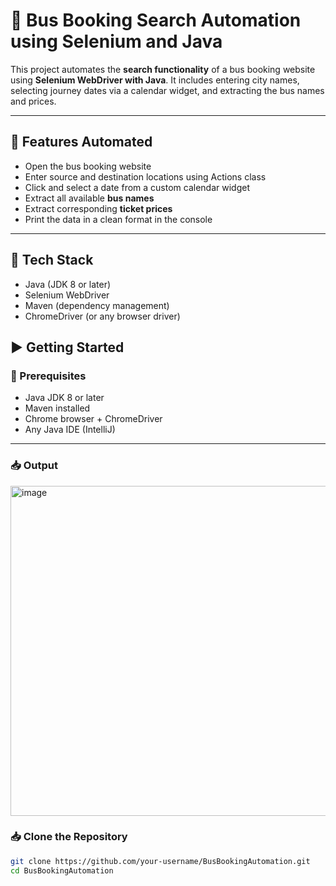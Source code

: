 # 🚌 Bus Booking Search Automation using Selenium and Java

This project automates the **search functionality** of a bus booking website using **Selenium WebDriver with Java**. It includes entering city names, selecting journey dates via a calendar widget, and extracting the bus names and prices.

---

## 🚀 Features Automated

- Open the bus booking website
- Enter source and destination locations using Actions class
- Click and select a date from a custom calendar widget
- Extract all available **bus names**
- Extract corresponding **ticket prices**
- Print the data in a clean format in the console

---

## 🧰 Tech Stack

- Java (JDK 8 or later)
- Selenium WebDriver
- Maven (dependency management)
- ChromeDriver (or any browser driver)

## ▶️ Getting Started

### 🔧 Prerequisites

- Java JDK 8 or later
- Maven installed
- Chrome browser + ChromeDriver
- Any Java IDE (IntelliJ)

---

### 📥 Output

<img width="1020" height="528" alt="image" src="https://github.com/user-attachments/assets/d87ad695-5187-469e-86d4-255f575cffcc" />

### 📥 Clone the Repository

```bash
git clone https://github.com/your-username/BusBookingAutomation.git
cd BusBookingAutomation


